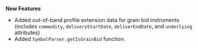 **New Features**

* Added out-of-band profile extension data for grain bid instruments (includes `commodity`, `deliveryStartDate`, `deliverEndDate`, and `underlying` attributes)
* Added `SymbolParser.getIsGrainBid` function.